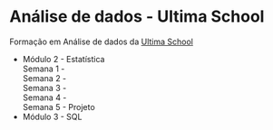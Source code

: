 # Análise de dados - Ultima School
Formação em Análise de dados da [Ultima School](https://ultima.school/)
<br>
- Módulo 2 - Estatística <br>
Semana 1 - <br>
Semana 2 - <br>
Semana 3 - <br>
Semana 4 - <br>
Semana 5 - Projeto <br>
- Módulo 3 - SQL <br>
